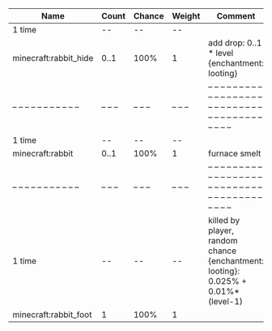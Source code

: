 | Name                  | Count | Chance | Weight | Comment                                                                          |
| --------------------- | ----- | ------ | ------ | -------------------------------------------------------------------------------- |
| 1 time                |    -- |     -- |     -- |                                                                                  |
| minecraft:rabbit_hide |  0..1 |   100% |      1 | add drop: 0..1 * level {enchantment: looting}                                    |
| – – – – – – – – – – – | – – – | – – –  | – – –  | – – – – – – – – – – – – – – – – – – – – – – – – – – – – – – – – – – – – – – – –  |
| 1 time                |    -- |     -- |     -- |                                                                                  |
| minecraft:rabbit      |  0..1 |   100% |      1 | furnace smelt                                                                    |
| – – – – – – – – – – – | – – – | – – –  | – – –  | – – – – – – – – – – – – – – – – – – – – – – – – – – – – – – – – – – – – – – – –  |
| 1 time                |    -- |     -- |     -- | killed by player, random chance {enchantment: looting}: 0.025% + 0.01%*(level-1) |
| minecraft:rabbit_foot |     1 |   100% |      1 |                                                                                  |